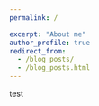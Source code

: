 ```yaml
---
permalink: /

excerpt: "About me"
author_profile: true
redirect_from: 
  - /blog_posts/
  - /blog_posts.html
---
```



test
